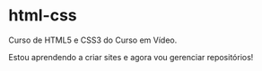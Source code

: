 # html-css
 Curso de HTML5 e CSS3 do Curso em Vídeo.


Estou aprendendo a criar sites e agora vou gerenciar repositórios!